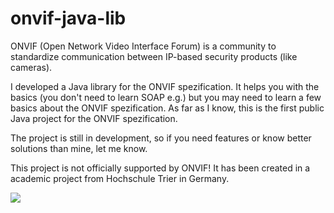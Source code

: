 # onvif-java-lib
ONVIF (Open Network Video Interface Forum) is a community to standardize communication between IP-based security products (like cameras).

I developed a Java library for the ONVIF spezification. It helps you with the basics (you don't need to learn SOAP e.g.) but you may need to learn a few basics about the ONVIF spezification. As far as I know, this is the first public Java project for the ONVIF spezification.

The project is still in development, so if you need features or know better solutions than mine, let me know.

This project is not officially supported by ONVIF! It has been created in a academic project from Hochschule Trier in Germany. 

[![](https://jitpack.io/v/F3RL4/onvif-java.svg)](https://jitpack.io/#F3RL4/onvif-java)
